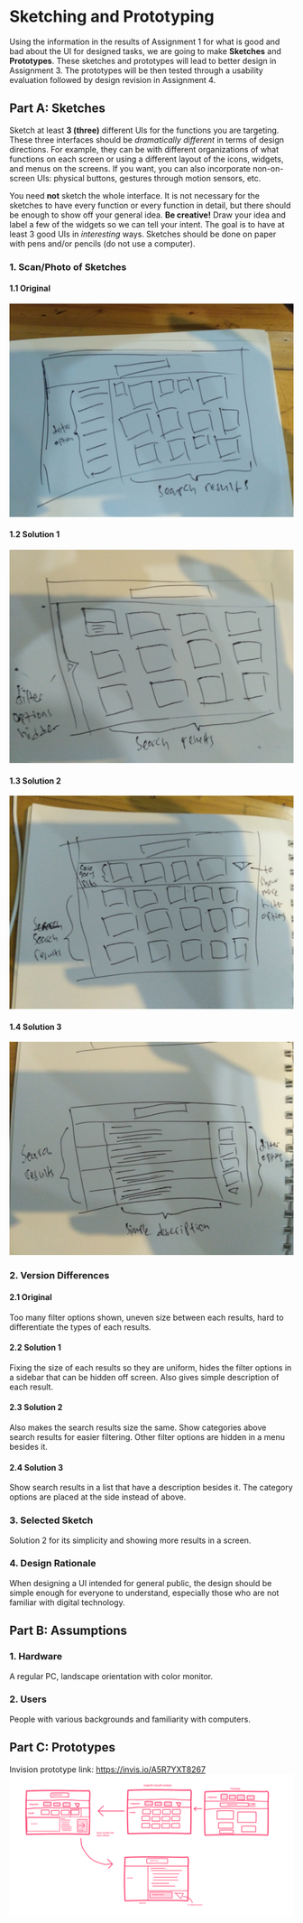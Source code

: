 # Sketching and Prototyping
Using the information in the results of Assignment 1 for what is good and bad about the UI for designed tasks, we are going to make **Sketches** and **Prototypes**. These sketches and prototypes will lead to better design in Assignment 3. The prototypes will be then tested through a usability evaluation followed by design revision in Assignment 4.

## Part A: Sketches
Sketch at least **3 (three)** different UIs for the functions you are targeting. These three interfaces should be _dramatically different_ in terms of design directions. For example, they can be with different organizations of what functions on each screen or using a different layout of the icons, widgets, and menus on the screens. If you want, you can also incorporate non-on-screen UIs: physical buttons, gestures through motion sensors, etc.

You need **not** sketch the whole interface. It is not necessary for the sketches to have every function or every function in detail, but there should be enough to show off your general idea. **Be creative!** Draw your idea and label a few of the widgets so we can tell your intent. The goal is to have at least 3 good UIs in *interesting* ways. Sketches should be done on paper with pens and/or pencils (do not use a computer).

### 1. Scan/Photo of Sketches
#### 1.1 Original
![original](res/original.jpg)

#### 1.2 Solution 1
![solution 1](res/solution_1.jpg)

#### 1.3 Solution 2
![solution 2](res/solution_2.jpg)

#### 1.4 Solution 3
![solution 3](res/solution_3.jpg)

### 2. Version Differences
#### 2.1 Original
Too many filter options shown, uneven size between each results, hard to differentiate the types of each results.
#### 2.2 Solution 1
Fixing the size of each results so they are uniform, hides the filter options in a sidebar that can be hidden off screen. Also gives simple description of each result.
#### 2.3 Solution 2
Also makes the search results size the same. Show categories above search results for easier filtering. Other filter options are hidden in a menu besides it.
#### 2.4 Solution 3
Show search results in a list that have a description besides it. The category options are placed at the side instead of above.
### 3. Selected Sketch
Solution 2 for its simplicity and showing more results in a screen.

### 4. Design Rationale
When designing a UI intended for general public, the design should be simple enough for everyone to understand, especially those who are not familiar with digital technology.

## Part B: Assumptions
### 1. Hardware
A regular PC, landscape orientation with color monitor.
### 2. Users
People with various backgrounds and familiarity with computers.

## Part C: Prototypes
Invision prototype link: https://invis.io/A5R7YXT8267
![Freehand](res/prototype.png)
